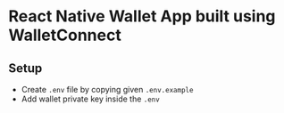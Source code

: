 # React Native Wallet App built using WalletConnect

## Setup

- Create `.env` file by copying given `.env.example`
- Add wallet private key inside the `.env`
